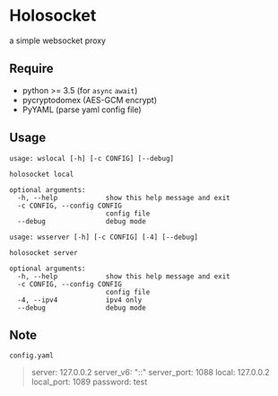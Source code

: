 # Holosocket
a simple websocket proxy

## Require
* python >= 3.5 (for `async` `await`)
* pycryptodomex (AES-GCM encrypt)
* PyYAML (parse yaml config file)

## Usage
```
usage: wslocal [-h] [-c CONFIG] [--debug]

holosocket local

optional arguments:
  -h, --help            show this help message and exit
  -c CONFIG, --config CONFIG
                        config file
  --debug               debug mode
```

```
usage: wsserver [-h] [-c CONFIG] [-4] [--debug]

holosocket server

optional arguments:
  -h, --help            show this help message and exit
  -c CONFIG, --config CONFIG
                        config file
  -4, --ipv4            ipv4 only
  --debug               debug mode
```

## Note
`config.yaml`

> server: 127.0.0.2
server_v6: "::"
server_port: 1088
local: 127.0.0.2
local_port: 1089
password: test
